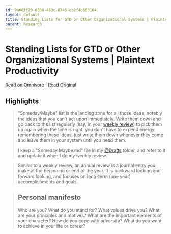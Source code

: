 ```yaml
---
id: 9a081f23-6888-453c-8745-eb2f4b663164
layout: default
title: Standing Lists for GTD or Other Organizational Systems | Plaintext Productivity
parent: Research
---
```


# Standing Lists for GTD or Other Organizational Systems | Plaintext Productivity

[Read on Omnivore](https://omnivore.app/me/http-plaintext-productivity-net-2-11-standing-lists-for-gtd-or-o-18b6721bfea) | [Read Original](http://plaintext-productivity.net/2-11-standing-lists-for-gtd-or-other-organizational-systems.html)

## Highlights

> "Someday/Maybe" list is the landing zone for all those ideas, notably the ideas that you can't act upon immediately. Write them down and go back to the list regularly (say, in your [weekly review](#weekly-review)) to pick them up again when the time is right. you don't have to expend energy remembering these ideas, just write them down whenever they come and leave them in your system until you need them.
> 
> I keep a "Someday Maybe.md" file in my [@Drafts](http://plaintext-productivity.net/3-01-drafts-folder-for-plaintext-drafts-and-notes.html) folder, and refer to it and update it when I do my weekly review.

> Similar to a weekly review, an annual review is a journal entry you make at the beginning or end of the year. It is backward looking and forward looking, and focuses on long-term (one year) accomplishments and goals.

> ## Personal manifesto
> 
> Who are you? What do you stand for? What values drive you? What are your principles and motives? What are the important elements of your character? How do you cope with adversity? What do you want to achieve in your life or career?

